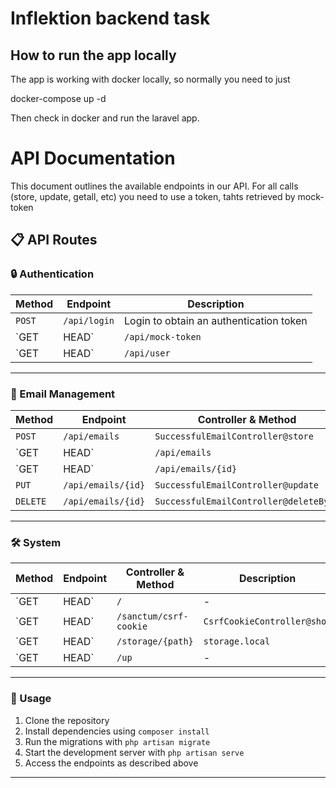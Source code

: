# Inflektion backend task

## How to run the app locally

The app is working with docker locally, so normally you need to just

docker-compose up -d

Then check in docker and run the laravel app.

# API Documentation

This document outlines the available endpoints in our API. For all calls (store, update, getall, etc) you need to use a token, tahts retrieved by mock-token

## 📋 API Routes

### 🔒 Authentication
| Method      | Endpoint                  | Description |
|--------------|---------------------------|---------------|
| `POST`        | `/api/login`              | Login to obtain an authentication token |
| `GET | HEAD` | `/api/mock-token`         | Retrieve a mock token for testing |
| `GET | HEAD` | `/api/user`               | Get authenticated user details |

---

### 📧 Email Management
| Method       | Endpoint                     | Controller & Method                          | Description |
|---------------|-------------------------------|----------------------------------------------------|----------------|
| `POST`         | `/api/emails`                  | `SuccessfulEmailController@store`        | Create a new email |
| `GET | HEAD`  | `/api/emails`                  | `SuccessfulEmailController@getAll`         | Retrieve all emails |
| `GET | HEAD`  | `/api/emails/{id}`            | `SuccessfulEmailController@getById`         | Retrieve a single email by ID |
| `PUT`            | `/api/emails/{id}`            | `SuccessfulEmailController@update`           | Update an email by ID |
| `DELETE`        | `/api/emails/{id}`            | `SuccessfulEmailController@deleteById`     | Delete an email by ID |

---

### 🛠️ System
| Method       | Endpoint                          | Controller & Method | Description |
|---------------|--------------------------------------|-------------------------------|-----------------|
| `GET | HEAD`  | `/`                                      | -                                           | Home route |
| `GET | HEAD`  | `/sanctum/csrf-cookie`          | `CsrfCookieController@show`  | Generate CSRF token |
| `GET | HEAD`  | `/storage/{path}`                     | `storage.local`                              | Access storage files |
| `GET | HEAD`  | `/up`                                     | -                                           | Health check route |

---

### 📄 Usage
1. Clone the repository
2. Install dependencies using `composer install`
3. Run the migrations with `php artisan migrate`
4. Start the development server with `php artisan serve`
5. Access the endpoints as described above

---